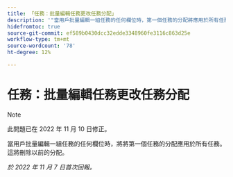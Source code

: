 ```yaml
---
title: 「任務：批量編輯任務更改任務分配」
description: '"當用戶批量編輯一組任務的任何欄位時，第一個任務的分配將應用於所有任務。 這會刪除先前的分配。」'
hidefromtoc: true
source-git-commit: ef589b0430dcc32edde3348960fe3116c863d25e
workflow-type: tm+mt
source-wordcount: '78'
ht-degree: 12%

---
```



# 任務：批量編輯任務更改任務分配

>[!NOTE]
>
>此問題已在 2022 年 11 月 10 日修正。


當用戶批量編輯一組任務的任何欄位時，將將第一個任務的分配應用於所有任務。 這將刪除以前的分配。

_於 2022 年 11 月 7 日首次回報。_

